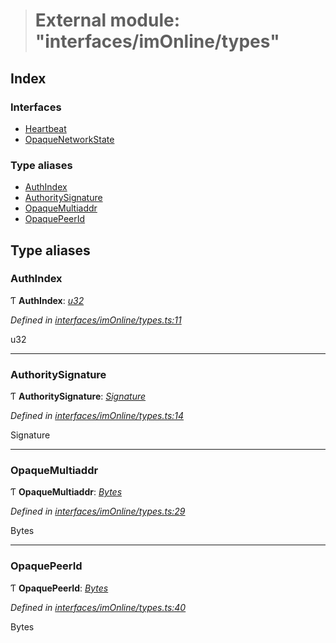 > # External module: "interfaces/imOnline/types"

## Index

### Interfaces

* [Heartbeat](../interfaces/_interfaces_imonline_types_.heartbeat.md)
* [OpaqueNetworkState](../interfaces/_interfaces_imonline_types_.opaquenetworkstate.md)

### Type aliases

* [AuthIndex](_interfaces_imonline_types_.md#authindex)
* [AuthoritySignature](_interfaces_imonline_types_.md#authoritysignature)
* [OpaqueMultiaddr](_interfaces_imonline_types_.md#opaquemultiaddr)
* [OpaquePeerId](_interfaces_imonline_types_.md#opaquepeerid)

## Type aliases

###  AuthIndex

Ƭ **AuthIndex**: *[u32](../interfaces/_interfaceregistry_.interfaceregistry.md#u32)*

*Defined in [interfaces/imOnline/types.ts:11](https://github.com/polkadot-js/api/blob/a47b2ec/packages/types/src/interfaces/imOnline/types.ts#L11)*

u32

___

###  AuthoritySignature

Ƭ **AuthoritySignature**: *[Signature](_interfaces_runtime_types_.md#signature)*

*Defined in [interfaces/imOnline/types.ts:14](https://github.com/polkadot-js/api/blob/a47b2ec/packages/types/src/interfaces/imOnline/types.ts#L14)*

Signature

___

###  OpaqueMultiaddr

Ƭ **OpaqueMultiaddr**: *[Bytes](../classes/_primitive_bytes_.bytes.md)*

*Defined in [interfaces/imOnline/types.ts:29](https://github.com/polkadot-js/api/blob/a47b2ec/packages/types/src/interfaces/imOnline/types.ts#L29)*

Bytes

___

###  OpaquePeerId

Ƭ **OpaquePeerId**: *[Bytes](../classes/_primitive_bytes_.bytes.md)*

*Defined in [interfaces/imOnline/types.ts:40](https://github.com/polkadot-js/api/blob/a47b2ec/packages/types/src/interfaces/imOnline/types.ts#L40)*

Bytes